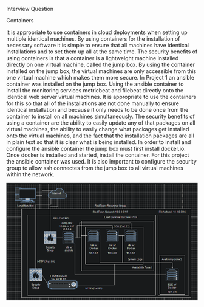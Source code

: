 Interview Question

Containers

It is appropriate to use containers in cloud deployments when setting up multiple identical machines. By using containers for the installation of necessary software it is simple to ensure that all machines have identical installations and to set them up all at the same time. The security benefits of using containers is that a container is a lightweight machine installed directly on one virtual machine, called the jump box. By using the container installed on the jump box, the virtual machines are only accessible from this one virtual machine which makes them more secure. In Project 1 an ansible container was installed on the jump box. Using the ansible container to install the monitoring services metricbeat and filebeat directly onto the identical web server virtual machines. It is appropriate to use the containers for this so that all of the installations are not done manually to ensure identical installation and because it only needs to be done once from the container to install on all machines simultaneously. The security benefits of using a container are the ability to easily update any of that packages on all virtual machines, the ability to easily change what packages get installed onto the virtual machines, and the fact that the installation packages are all in plain text so that it is clear what is being installed. In order to install and configure the ansible container the jump box must first install docker.io. Once docker is installed and started, install the container. For this project the ansible container was used. It is also important to configure the security group to allow ssh connectes from the jump box to all virtual machines within the network.

![Final_Network_Diagram](Images/Network_Diagram.PNG)
